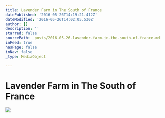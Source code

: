 ```yaml
---
title: Lavender Farm in The South of France
datePublished: '2016-05-26T14:19:21.412Z'
dateModified: '2016-05-26T14:02:05.530Z'
author: []
description: ''
starred: false
sourcePath: _posts/2016-05-26-lavender-farm-in-the-south-of-france.md
inFeed: true
hasPage: false
inNav: false
_type: MediaObject

---
```

# Lavender Farm in The South of France
![](https://the-grid-user-content.s3-us-west-2.amazonaws.com/2f368940-1240-44f4-b952-74409b778364.jpg)